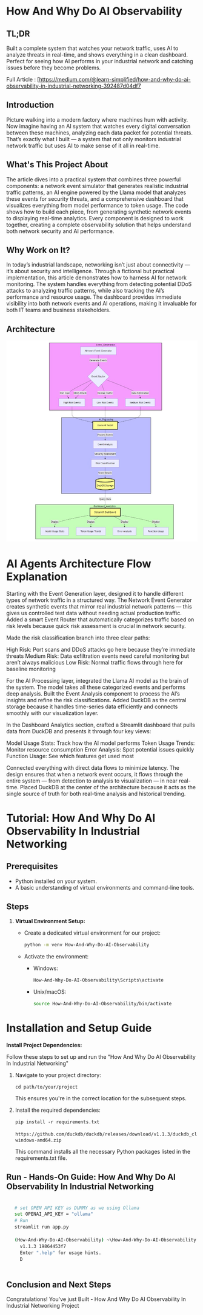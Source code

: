 # How And Why Do AI Observability


## TL;DR

Built a complete system that watches your network traffic, uses AI to analyze threats in real-time, and shows everything in a clean dashboard. Perfect for seeing how AI performs in your industrial network and catching issues before they become problems.

Full Article : [https://medium.com/@learn-simplified/how-and-why-do-ai-observability-in-industrial-networking-392487d04df7


## Introduction
Picture walking into a modern factory where machines hum with activity. Now imagine having an AI system that watches every digital conversation between these machines, analyzing each data packet for potential threats. That’s exactly what I built — a system that not only monitors industrial network traffic but uses AI to make sense of it all in real-time.

## What's This Project About

The article dives into a practical system that combines three powerful components: a network event simulator that generates realistic industrial traffic patterns, an AI engine powered by the Llama model that analyzes these events for security threats, and a comprehensive dashboard that visualizes everything from model performance to token usage. The code shows how to build each piece, from generating synthetic network events to displaying real-time analytics. Every component is designed to work together, creating a complete observability solution that helps understand both network security and AI performance.

## Why Work on It?

In today’s industrial landscape, networking isn’t just about connectivity — it’s about security and intelligence. Through a fictional but practical implementation, this article demonstrates how to harness AI for network monitoring. The system handles everything from detecting potential DDoS attacks to analyzing traffic patterns, while also tracking the AI’s performance and resource usage. The dashboard provides immediate visibility into both network events and AI operations, making it invaluable for both IT teams and business stakeholders.

## Architecture
![Design Diagram](design_docs/design.jpg)

# AI Agents Architecture Flow Explanation

Starting with the Event Generation layer, designed it to handle different types of network traffic in a structured way. The Network Event Generator creates synthetic events that mirror real industrial network patterns — this gives us controlled test data without needing actual production traffic. Added a smart Event Router that automatically categorizes traffic based on risk levels because quick risk assessment is crucial in network security.

Made the risk classification branch into three clear paths:

High Risk: Port scans and DDoS attacks go here because they’re immediate threats
Medium Risk: Data exfiltration events need careful monitoring but aren’t always malicious
Low Risk: Normal traffic flows through here for baseline monitoring

For the AI Processing layer, integrated the Llama AI model as the brain of the system. The model takes all these categorized events and performs deep analysis. Built the Event Analysis component to process the AI’s insights and refine the risk classifications. Added DuckDB as the central storage because it handles time-series data efficiently and connects smoothly with our visualization layer.

In the Dashboard Analytics section, crafted a Streamlit dashboard that pulls data from DuckDB and presents it through four key views:

Model Usage Stats: Track how the AI model performs
Token Usage Trends: Monitor resource consumption
Error Analysis: Spot potential issues quickly
Function Usage: See which features get used most

Connected everything with direct data flows to minimize latency. The design ensures that when a network event occurs, it flows through the entire system — from detection to analysis to visualization — in near real-time. Placed DuckDB at the center of the architecture because it acts as the single source of truth for both real-time analysis and historical trending.


# Tutorial: How And Why Do AI Observability In Industrial Networking

## Prerequisites
- Python installed on your system.
- A basic understanding of virtual environments and command-line tools.

## Steps

1. **Virtual Environment Setup:**
   - Create a dedicated virtual environment for our project:
   
     ```bash
     python -m venv How-And-Why-Do-AI-Observability
     ```
   - Activate the environment:
   
     - Windows:
       ```bash
       How-And-Why-Do-AI-Observability\Scripts\activate       
       ```
     - Unix/macOS:
       ```bash
       source How-And-Why-Do-AI-Observability/bin/activate
       ```
   
# Installation and Setup Guide

**Install Project Dependencies:**

Follow these steps to set up and run the  "How And Why Do AI Observability In Industrial Networking"

1. Navigate to your project directory:
   ```
   cd path/to/your/project
   ```
   This ensures you're in the correct location for the subsequent steps.

2. Install the required dependencies:
   ```
   pip install -r requirements.txt   
   
   https://github.com/duckdb/duckdb/releases/download/v1.1.3/duckdb_cli-windows-amd64.zip
   ```
   This command installs all the necessary Python packages listed in the requirements.txt file.


## Run - Hands-On Guide: How And Why Do AI Observability In Industrial Networking

   ```bash 
     
      # set OPEN API KEY as DUMMY as we using Ollama
      set OPENAI_API_KEY = "ollama"
      # Run 
      streamlit run app.py   
      
      (How-And-Why-Do-AI-Observability) ~\How-And-Why-Do-AI-Observability.git>~\duckdb_cli-windows-amd64\duckdb.exe store.db
        v1.1.3 19864453f7
        Enter ".help" for usage hints.
        D      
                  
   ```

## Conclusion and Next Steps

Congratulations! You've just Built - How And Why Do AI Observability In Industrial Networking Project


